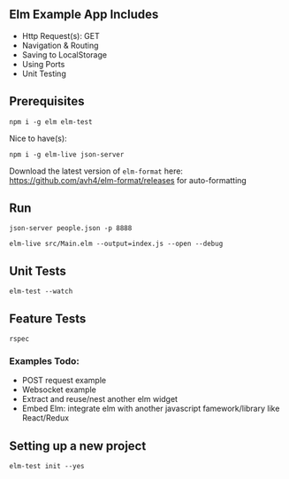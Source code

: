 ## Elm Example App Includes

- Http Request(s): GET
- Navigation & Routing
- Saving to LocalStorage
- Using Ports
- Unit Testing

## Prerequisites
```
npm i -g elm elm-test
```
Nice to have(s):
```
npm i -g elm-live json-server
```
Download the latest version of ```elm-format``` here: https://github.com/avh4/elm-format/releases for auto-formatting

## Run

```
json-server people.json -p 8888

elm-live src/Main.elm --output=index.js --open --debug
```

## Unit Tests

```
elm-test --watch
```

## Feature Tests

```
rspec
```

### Examples Todo:

- POST request example
- Websocket example
- Extract and reuse/nest another elm widget
- Embed Elm: integrate elm with another javascript famework/library like React/Redux

## Setting up a new project

```
elm-test init --yes
```
